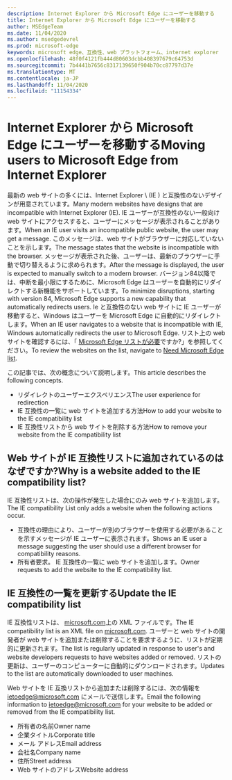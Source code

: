 ```yaml
---
description: Internet Explorer から Microsoft Edge にユーザーを移動する
title: Internet Explorer から Microsoft Edge にユーザーを移動する
author: MSEdgeTeam
ms.date: 11/04/2020
ms.author: msedgedevrel
ms.prod: microsoft-edge
keywords: microsoft edge、互換性、web プラットフォーム、internet explorer
ms.openlocfilehash: 48f0f4121fb444d80603dcbb408397679c64753d
ms.sourcegitcommit: 7b4441b7656c8317139650f904b70cc87797d37e
ms.translationtype: MT
ms.contentlocale: ja-JP
ms.lasthandoff: 11/04/2020
ms.locfileid: "11154334"
---
```

# <span data-ttu-id="6fd04-104">Internet Explorer から Microsoft Edge にユーザーを移動する</span><span class="sxs-lookup"><span data-stu-id="6fd04-104">Moving users to Microsoft Edge from Internet Explorer</span></span> 

<span data-ttu-id="6fd04-105">最新の web サイトの多くには、Internet Explorer \ (IE \) と互換性のないデザインが用意されています。</span><span class="sxs-lookup"><span data-stu-id="6fd04-105">Many modern websites have designs that are incompatible with Internet Explorer \(IE\).</span></span>  <span data-ttu-id="6fd04-106">IE ユーザーが互換性のない一般向け web サイトにアクセスすると、ユーザーにメッセージが表示されることがあります。</span><span class="sxs-lookup"><span data-stu-id="6fd04-106">When an IE user visits an incompatible public website, the user may get a message.</span></span>  <span data-ttu-id="6fd04-107">このメッセージは、web サイトがブラウザーに対応していないことを示します。</span><span class="sxs-lookup"><span data-stu-id="6fd04-107">The message states that the website is incompatible with the browser.</span></span>  <span data-ttu-id="6fd04-108">メッセージが表示された後、ユーザーは、最新のブラウザーに手動で切り替えるように求められます。</span><span class="sxs-lookup"><span data-stu-id="6fd04-108">After the message is displayed, the user is expected to manually switch to a modern browser.</span></span>  <span data-ttu-id="6fd04-109">バージョン84以降では、中断を最小限にするために、Microsoft Edge はユーザーを自動的にリダイレクトする新機能をサポートしています。</span><span class="sxs-lookup"><span data-stu-id="6fd04-109">To minimize disruptions, starting with version 84, Microsoft Edge supports a new capability that automatically redirects users.</span></span>  <span data-ttu-id="6fd04-110">Ie と互換性のない web サイトに IE ユーザーが移動すると、Windows はユーザーを Microsoft Edge に自動的にリダイレクトします。</span><span class="sxs-lookup"><span data-stu-id="6fd04-110">When an IE user navigates to a website that is incompatible with IE, Windows automatically redirects the user to Microsoft Edge.</span></span>  <span data-ttu-id="6fd04-111">リスト上の web サイトを確認するには、「 [Microsoft Edge リストが必要][MicrosoftEdgeNeededgeV1]ですか?」を参照してください。</span><span class="sxs-lookup"><span data-stu-id="6fd04-111">To review the websites on the list, navigate to [Need Microsoft Edge list][MicrosoftEdgeNeededgeV1].</span></span>

<span data-ttu-id="6fd04-112">この記事では、次の概念について説明します。</span><span class="sxs-lookup"><span data-stu-id="6fd04-112">This article describes the following concepts.</span></span>  

*   <span data-ttu-id="6fd04-113">リダイレクトのユーザーエクスペリエンス</span><span class="sxs-lookup"><span data-stu-id="6fd04-113">The user experience for redirection</span></span>  
*   <span data-ttu-id="6fd04-114">IE 互換性の一覧に web サイトを追加する方法</span><span class="sxs-lookup"><span data-stu-id="6fd04-114">How to add your website to the IE compatibility list</span></span>  
*   <span data-ttu-id="6fd04-115">IE 互換性リストから web サイトを削除する方法</span><span class="sxs-lookup"><span data-stu-id="6fd04-115">How to remove your website from the IE compatibility list</span></span>  
    
## <span data-ttu-id="6fd04-116">Web サイトが IE 互換性リストに追加されているのはなぜですか?</span><span class="sxs-lookup"><span data-stu-id="6fd04-116">Why is a website added to the IE compatibility list?</span></span>  

<span data-ttu-id="6fd04-117">IE 互換性リストは、次の操作が発生した場合にのみ web サイトを追加します。</span><span class="sxs-lookup"><span data-stu-id="6fd04-117">The IE compatibility List only adds a website when the following actions occur.</span></span>  

*   <span data-ttu-id="6fd04-118">互換性の理由により、ユーザーが別のブラウザーを使用する必要があることを示すメッセージが IE ユーザーに表示されます。</span><span class="sxs-lookup"><span data-stu-id="6fd04-118">Shows an IE user a message suggesting the user should use a different browser for compatibility reasons.</span></span>  
*   <span data-ttu-id="6fd04-119">所有者要求。 IE 互換性の一覧に web サイトを追加します。</span><span class="sxs-lookup"><span data-stu-id="6fd04-119">Owner requests to add the website to the IE compatibility list.</span></span>  
    
## <span data-ttu-id="6fd04-120">IE 互換性の一覧を更新する</span><span class="sxs-lookup"><span data-stu-id="6fd04-120">Update the IE compatibility list</span></span>  

<span data-ttu-id="6fd04-121">IE 互換性リストは、 [microsoft.com][MicrosoftOfficialHome]上の XML ファイルです。</span><span class="sxs-lookup"><span data-stu-id="6fd04-121">The IE compatibility list is an XML file on [microsoft.com][MicrosoftOfficialHome].</span></span>  <span data-ttu-id="6fd04-122">ユーザーと web サイトの開発者が web サイトを追加または削除することを要求するように、リストが定期的に更新されます。</span><span class="sxs-lookup"><span data-stu-id="6fd04-122">The list is regularly updated in response to user's and website developers requests to have websites added or removed.</span></span>  <span data-ttu-id="6fd04-123">リストの更新は、ユーザーのコンピューターに自動的にダウンロードされます。</span><span class="sxs-lookup"><span data-stu-id="6fd04-123">Updates to the list are automatically downloaded to user machines.</span></span>  

<span data-ttu-id="6fd04-124">Web サイトを IE 互換リストから追加または削除するには、次の情報を [ietoedge@microsoft.com][MailtoMicrosoftIetoedge] にメールで送信します。</span><span class="sxs-lookup"><span data-stu-id="6fd04-124">Email the following information to [ietoedge@microsoft.com][MailtoMicrosoftIetoedge] for your website to be added or removed from the IE compatibility list.</span></span>    

*   <span data-ttu-id="6fd04-125">所有者の名前</span><span class="sxs-lookup"><span data-stu-id="6fd04-125">Owner name</span></span>  
*   <span data-ttu-id="6fd04-126">企業タイトル</span><span class="sxs-lookup"><span data-stu-id="6fd04-126">Corporate title</span></span>  
*   <span data-ttu-id="6fd04-127">メール アドレス</span><span class="sxs-lookup"><span data-stu-id="6fd04-127">Email address</span></span>  
*   <span data-ttu-id="6fd04-128">会社名</span><span class="sxs-lookup"><span data-stu-id="6fd04-128">Company name</span></span>  
*   <span data-ttu-id="6fd04-129">住所</span><span class="sxs-lookup"><span data-stu-id="6fd04-129">Street address</span></span>  
*   <span data-ttu-id="6fd04-130">Web サイトのアドレス</span><span class="sxs-lookup"><span data-stu-id="6fd04-130">Website address</span></span>  
<!--  *   Telephone number  -->  
<!--  *   Target platform \(desktop, phone, Xbox\)  -->  
    
<!-- links -->  

[MailtoMicrosoftIetoedge]: mailto:ietoedge@microsoft.com "Ietoedge@microsoft.com にメールを送信する"  

[MicrosoftOfficialHome]: https://www.microsoft.com "Microsoft オフィシャルホーム"  

[MicrosoftEdgeNeededgeV1]:  https://edge.microsoft.com/neededge/v1 "Microsoft Edge リスト v1 xml が必要です |Microsoft Edge"  
